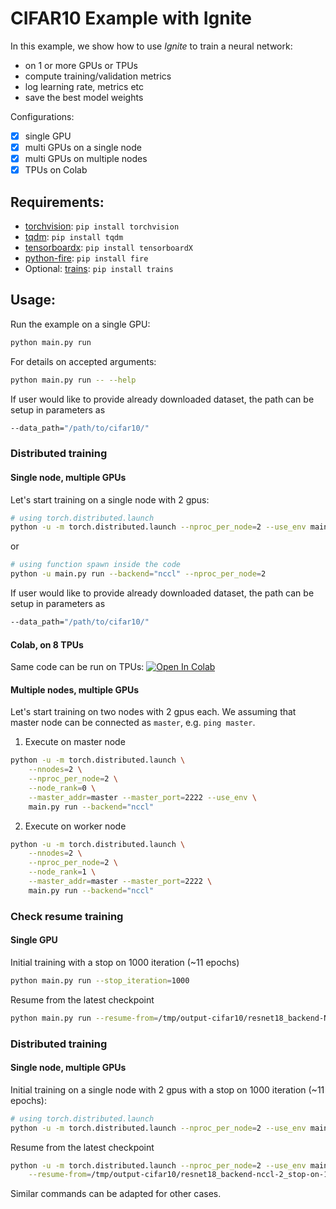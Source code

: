 # CIFAR10 Example with Ignite

In this example, we show how to use *Ignite* to train a neural network:
- on 1 or more GPUs or TPUs
- compute training/validation metrics
- log learning rate, metrics etc
- save the best model weights

Configurations:

* [x] single GPU
* [x] multi GPUs on a single node
* [x] multi GPUs on multiple nodes
* [x] TPUs on Colab

## Requirements:

- [torchvision](https://github.com/pytorch/vision/): `pip install torchvision`
- [tqdm](https://github.com/tqdm/tqdm/): `pip install tqdm`
- [tensorboardx](https://github.com/lanpa/tensorboard-pytorch): `pip install tensorboardX`
- [python-fire](https://github.com/google/python-fire): `pip install fire`
- Optional: [trains](https://github.com/allegroai/trains): `pip install trains`

## Usage:

Run the example on a single GPU:
```bash
python main.py run
```

For details on accepted arguments:
```bash
python main.py run -- --help
```

If user would like to provide already downloaded dataset, the path can be setup in parameters as
```bash
--data_path="/path/to/cifar10/"
```

### Distributed training

#### Single node, multiple GPUs

Let's start training on a single node with 2 gpus:
```bash
# using torch.distributed.launch
python -u -m torch.distributed.launch --nproc_per_node=2 --use_env main.py run --backend="nccl"
```
or 
```bash
# using function spawn inside the code
python -u main.py run --backend="nccl" --nproc_per_node=2
```

If user would like to provide already downloaded dataset, the path can be setup in parameters as
```bash
--data_path="/path/to/cifar10/"
```


#### Colab, on 8 TPUs


Same code can be run on TPUs: [![Open In Colab](https://colab.research.google.com/assets/colab-badge.svg)](https://colab.research.google.com/drive/1E9zJrptnLJ_PKhmaP5Vhb6DTVRvyrKHx)


#### Multiple nodes, multiple GPUs

Let's start training on two nodes with 2 gpus each. We assuming that master node can be connected as `master`, e.g. `ping master`.

1) Execute on master node
```bash
python -u -m torch.distributed.launch \
    --nnodes=2 \
    --nproc_per_node=2 \
    --node_rank=0 \
    --master_addr=master --master_port=2222 --use_env \
    main.py run --backend="nccl"
```

2) Execute on worker node
```bash
python -u -m torch.distributed.launch \
    --nnodes=2 \
    --nproc_per_node=2 \
    --node_rank=1 \
    --master_addr=master --master_port=2222 \
    main.py run --backend="nccl"
```


### Check resume training

#### Single GPU

Initial training with a stop on 1000 iteration (~11 epochs)
```bash
python main.py run --stop_iteration=1000
```

Resume from the latest checkpoint
```bash
python main.py run --resume-from=/tmp/output-cifar10/resnet18_backend-None-1_stop-on-1000/training_checkpoint_1000.pt
```

### Distributed training

#### Single node, multiple GPUs

Initial training on a single node with 2 gpus with a stop on 1000 iteration (~11 epochs):
```bash
# using torch.distributed.launch
python -u -m torch.distributed.launch --nproc_per_node=2 --use_env main.py run --backend="nccl" --stop_iteration=1000
```

Resume from the latest checkpoint
```bash
python -u -m torch.distributed.launch --nproc_per_node=2 --use_env main.py run --backend="nccl" \
    --resume-from=/tmp/output-cifar10/resnet18_backend-nccl-2_stop-on-1000/training_checkpoint_1000.pt
```

Similar commands can be adapted for other cases.